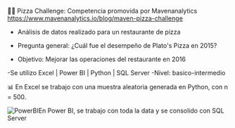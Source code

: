 🍕🍕 Pizza Challenge: Competencia promovida por Mavenanalytics  https://www.mavenanalytics.io/blog/maven-pizza-challenge 

+ Análisis de datos realizado para un restaurante de pizza
* Pregunta general: ¿Cuál fue el desempeño de Plato's Pizza en 2015? 
- Objetivo: Mejorar las operaciones del restaurante en 2016

-Se utilizo Excel | Power BI | Python | SQL Server
-Nivel: basico-intermedio

📊 En Excel se trabajo con una muestra aleatoria generada en Python, con n =  500.





![PowerBI](https://user-images.githubusercontent.com/82233779/203394674-b71bd963-8ebe-412a-9b26-dae6af54bf1d.PNG)En Power BI, se trabajo con toda la data y se consolido con SQL Server
